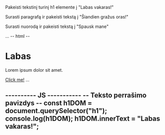 Pakeisti tekstinį turinį h1 elemente į "Labas vakaras!"

Surasti paragrafą ir pakeisti tekstą į "Šiandien gražus oras!"

Surasti nuorodą ir pakeisti tekstą į "Spausk mane"

...
 -- html --
<h1>Labas</h1>
<p>Lorem ipsum dolor sit amet.</p>
<a href="">Click me!</a>
...

---------- JS -----------
-- Teksto perrašimo pavizdys --
const h1DOM = document.querySelector("h1");
console.log(h1DOM);
h1DOM.innerText = "Labas vakaras!";
----------------------------------

